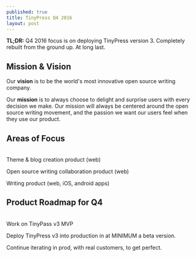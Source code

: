 ```yaml
---
published: true
title: TinyPress Q4 2016
layout: post
---
```

**TL;DR:** Q4 2016 focus is on deploying TinyPress version 3. Completely rebuilt from the ground up. At long last.

## Mission & Vision
Our <strong>vision</strong> is to be the world's most innovative open source writing company.

Our <strong>mission</strong> is to always choose to delight and surprise users with every decision we make. Our mission will always be centered around the open source writing movement, and the passion we want our users feel when they use our product.

## Areas of Focus
<br />
Theme & blog creation product (web)

Open source writing collaboration product (web)

Writing product (web, iOS, android apps)

## Product Roadmap for Q4
<br />
Work on TinyPass v3 MVP

Deploy TinyPress v3 into production in at MINIMUM a beta version.

Continue iterating in prod, with real customers, to get perfect.